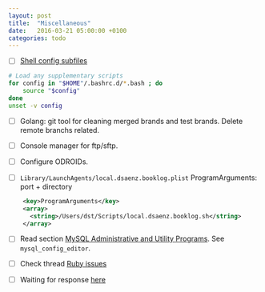 ```yaml
---
layout: post
title:  "Miscellaneous"
date:   2016-03-21 05:00:00 +0100
categories: todo
---
```


- [ ] [Shell config subfiles](http://blog.sanctum.geek.nz/shell-config-subfiles/)

```bash
# Load any supplementary scripts
for config in "$HOME"/.bashrc.d/*.bash ; do
    source "$config"
done
unset -v config
```

- [ ] Golang: git tool for cleaning merged brands and test brands. Delete remote branchs related.

- [ ] Console manager for ftp/sftp.

- [ ] Configure ODROIDs.

- [ ] `Library/LaunchAgents/local.dsaenz.booklog.plist` ProgramArguments: port + directory

```xml
    <key>ProgramArguments</key>
    <array>
      <string>/Users/dst/Scripts/local.dsaenz.booklog.sh</string>
    </array>
```

- [ ] Read section [MySQL Administrative and Utility Programs](https://dev.mysql.com/doc/refman/5.7/en/programs-admin-utils.html). See `mysql_config_editor`.

- [ ] Check thread [Ruby issues](https://bugs.ruby-lang.org/issues/8781)

- [ ] Waiting for response [here](https://platform.github.community/t/issueid-comment-id-between-v3-and-graphql/2510/4)
